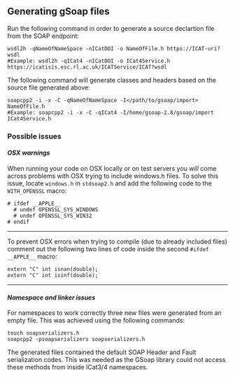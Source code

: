 ## Generating gSoap files

Run the following command in order to generate a source declartion file from the SOAP endpoint:

    wsdl2h -qNameOfNameSpace -nICatDOI -o NameOfFile.h https://ICAT-uri?wsdl
    #Example: wsdl2h -qICat4 -nICatDOI -o ICat4Service.h https://icatisis.esc.rl.ac.uk/ICATService/ICAT?wsdl

The following command will generate classes and headers based on the source file generated above:

    soapcpp2 -i -x -C -qNameOfNameSpace -I</path/to/gsoap/import> NameOfFile.h
    #Example: soapcpp2 -i -x -C -qICat4 -I/home/gsoap-2.8/gsoap/import ICat4Service.h
    
### Possible issues
#### *OSX warnings*

When running your code on OSX locally or on test servers you *will* come across problems with OSX trying to include windows.h files. To solve this issue, locate `windows.h` in `stdsoap2.h` and add the following code to the `WITH_OPENSSL` macro:

    # ifdef __APPLE__
      # undef OPENSSL_SYS_WINDOWS
      # undef OPENSSL_SYS_WIN32
    # endif

---------------------------------------

To prevent OSX errors when trying to compile (due to already included files) comment out the following two lines of code inside the second `#ifdef __APPLE__` macro: 

    extern "C" int isnan(double);
    extern "C" int isinf(double);

---------------------------------------
#### *Namespace and linker issues*

For namespaces to work correctly three new files were generated from an empty file. This was achieved using the following commands:

    touch soapserializers.h
    soapcpp2 -psoapserializers soapserializers.h
    
The generated files contained the default SOAP Header and Fault serialization codes. This was needed as the GSoap library could not access these methods from inside ICat3/4 namespaces.
